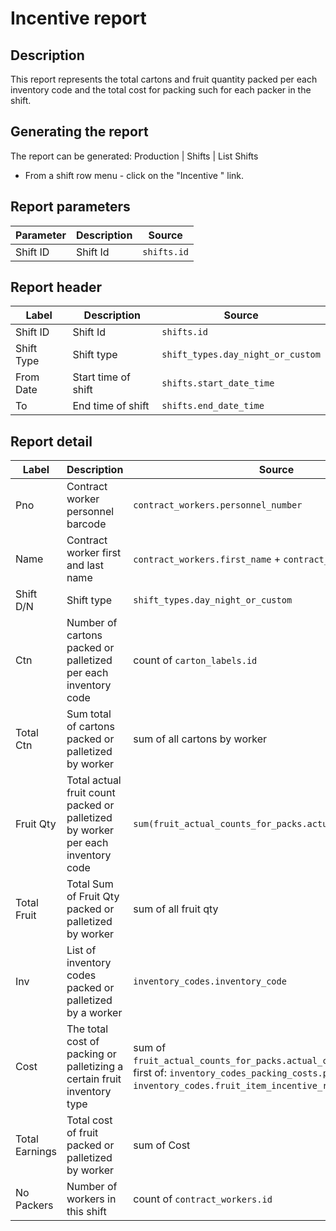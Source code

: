 # Incentive report

## Description
This report represents the total cartons and fruit quantity packed per each  inventory code
and the total cost  for packing such for each packer in the shift.

## Generating the report
The report can be generated:
Production | Shifts | List Shifts
* From a shift row menu  - click on the "Incentive " link.


## Report parameters
| Parameter | Description | Source |
| ----- | ----------- | ------ |
|  Shift ID  |Shift Id | `shifts.id` |
## Report header
| Label | Description | Source |
| ----- | ----------- | ------ |
|  Shift ID  |Shift Id | `shifts.id` |
|  Shift Type | Shift type| `shift_types.day_night_or_custom` |
|  From Date |Start time of shift | `shifts.start_date_time` |
|  To |End time of shift | `shifts.end_date_time` |
## Report detail
| Label | Description | Source |
| ----- | ----------- | ------ |
|  Pno |Contract worker personnel barcode | `contract_workers.personnel_number` |
|  Name |Contract worker first and last name | `contract_workers.first_name`  +  `contract_workers.last_name`|
|  Shift D/N |Shift type| `shift_types.day_night_or_custom` |
|  Ctn |Number of cartons  packed or palletized per each inventory code| count of `carton_labels.id` |
|  Total Ctn |Sum total of cartons packed or palletized by worker | sum of all cartons by worker |
|  Fruit Qty |Total actual fruit count  packed or palletized by worker per each inventory code | `sum(fruit_actual_counts_for_packs.actual_count_for_pack)` |
|  Total Fruit |Total Sum of  Fruit Qty packed or palletized by worker | sum of all fruit qty |
|  Inv | List of inventory codes packed or palletized by a worker|`inventory_codes.inventory_code` | 
|  Cost |The total cost of packing or palletizing a certain fruit inventory type |sum of  `fruit_actual_counts_for_packs.actual_count_for_pack` * first of: `inventory_codes_packing_costs.packing_cost`  or  `inventory_codes.fruit_item_incentive_rate` that has a value |
|  Total Earnings |Total cost of fruit packed or palletized by worker | sum of Cost |
|  No Packers | Number of workers in this shift|count of `contract_workers.id` | 
